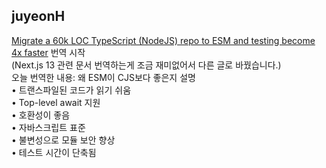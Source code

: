 <h2>juyeonH</h2><a href="https://www.notion.so/study66/Migrate-a-60k-LOC-TypeScript-NodeJS-repo-to-ESM-and-testing-become-4x-faster-3862d9177a6c4f9b80b3456782ae4f71#f0800c7b912e40be9a97e373348fae34">Migrate a 60k LOC TypeScript (NodeJS) repo to ESM and testing become 4x faster</a> 번역 시작<br>(Next.js 13 관련 문서 번역하는게 조금 재미없어서 다른 글로 바꿨습니다.)<br>오늘 번역한 내용: 왜 ESM이 CJS보다 좋은지 설명<br>• 트랜스파일된 코드가 읽기 쉬움<br>• Top-level await 지원<br>• 호환성이 좋음<br>• 자바스크립트 표준<br>• 불변성으로 모듈 보안 향상<br>• 테스트 시간이 단축됨